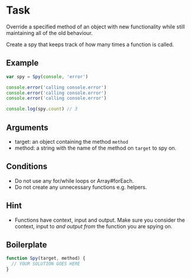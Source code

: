 # Task

Override a specified method of an object with new functionality while still maintaining all of the old behaviour.

Create a spy that keeps track of how many times a function is called.

## Example

```js
var spy = Spy(console, 'error')

console.error('calling console.error')
console.error('calling console.error')
console.error('calling console.error')

console.log(spy.count) // 3
```

## Arguments

* target: an object containing the method `method`
* method: a string with the name of the method on `target` to spy on.

## Conditions

* Do not use any for/while loops or Array#forEach.
* Do not create any unnecessary functions e.g. helpers.

## Hint

* Functions have context, input and output. Make sure you consider the context, input to *and output from* the function you are spying on.

## Boilerplate

```js
function Spy(target, method) {
  // YOUR SOLUTION GOES HERE
}
```
